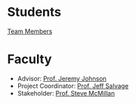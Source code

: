 # Students #
[Team Members](TeamInfo.md)

# Faculty #
  * Advisor: [Prof. Jeremy Johnson](http://www.cs.drexel.edu/~jjohnson)
  * Project Coordinator: [Prof. Jeff Salvage](http://www.cs.drexel.edu/~jsalvage)
  * Stakeholder: [Prof. Steve McMillan](http://www.physics.drexel.edu/~steve)